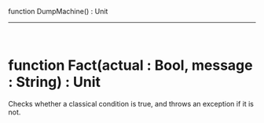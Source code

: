 function DumpMachine() : Unit
&nbsp;

---

&nbsp;

# function Fact(actual : Bool, message : String) : Unit

Checks whether a classical condition is true, and throws an exception if it is not.
